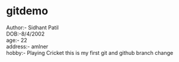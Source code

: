 # gitdemo
Author:- Sidhant Patil  <br>
DOB:-8/4/2002 <br>
age:- 22 <br>
address:- amlner<br>
hobby:- Playing Cricket
this is my first git and github 
branch change